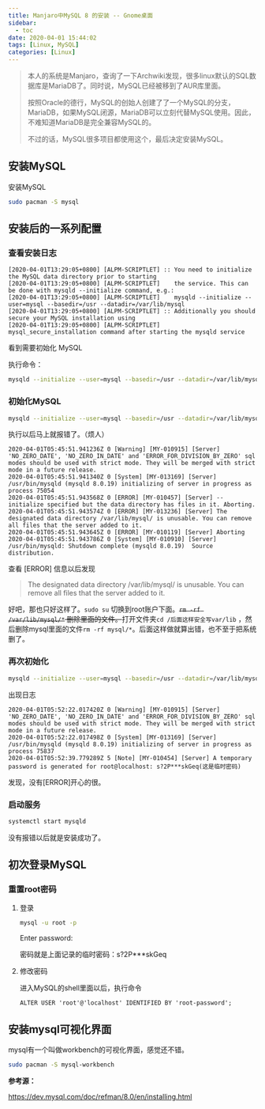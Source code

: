 ```yaml
---
title: Manjaro中MySQL 8 的安装 -- Gnome桌面
sidebar:
  - toc
date: 2020-04-01 15:44:02
tags: [Linux, MySQL]
categories: [Linux]
---
```


> 本人的系统是Manjaro，查询了一下Archwiki发现，很多linux默认的SQL数据库是MariaDB了。同时说，MySQL已经被移到了AUR库里面。
>
> 按照Oracle的德行，MySQL的创始人创建了了一个MySQL的分支，MariaDB，如果MySQL闭源，MariaDB可以立刻代替MySQL使用。因此，不难知道MariaDB是完全兼容MySQL的。
>
> 不过的话，MySQL很多项目都使用这个，最后决定安装MySQL。

## 安装MySQL

安装MySQL

```bash
sudo pacman -S mysql
```

## 安装后的一系列配置

### 查看安装日志

```
[2020-04-01T13:29:05+0800] [ALPM-SCRIPTLET] :: You need to initialize the MySQL data directory prior to starting
[2020-04-01T13:29:05+0800] [ALPM-SCRIPTLET]    the service. This can be done with mysqld --initialize command, e.g.:
[2020-04-01T13:29:05+0800] [ALPM-SCRIPTLET]    mysqld --initialize --user=mysql --basedir=/usr --datadir=/var/lib/mysql
[2020-04-01T13:29:05+0800] [ALPM-SCRIPTLET] :: Additionally you should secure your MySQL installation using
[2020-04-01T13:29:05+0800] [ALPM-SCRIPTLET]    mysql_secure_installation command after starting the mysqld service

```

看到需要初始化 MySQL

执行命令：

```bash
mysqld --initialize --user=mysql --basedir=/usr --datadir=/var/lib/mysql
```

### 初始化MySQL

```bash
mysqld --initialize --user=mysql --basedir=/usr --datadir=/var/lib/mysql
```

执行以后马上就报错了。（烦人）

```
2020-04-01T05:45:51.941236Z 0 [Warning] [MY-010915] [Server] 'NO_ZERO_DATE', 'NO_ZERO_IN_DATE' and 'ERROR_FOR_DIVISION_BY_ZERO' sql modes should be used with strict mode. They will be merged with strict mode in a future release.
2020-04-01T05:45:51.941340Z 0 [System] [MY-013169] [Server] /usr/bin/mysqld (mysqld 8.0.19) initializing of server in progress as process 75054
2020-04-01T05:45:51.943568Z 0 [ERROR] [MY-010457] [Server] --initialize specified but the data directory has files in it. Aborting.
2020-04-01T05:45:51.943574Z 0 [ERROR] [MY-013236] [Server] The designated data directory /var/lib/mysql/ is unusable. You can remove all files that the server added to it.
2020-04-01T05:45:51.943645Z 0 [ERROR] [MY-010119] [Server] Aborting
2020-04-01T05:45:51.943786Z 0 [System] [MY-010910] [Server] /usr/bin/mysqld: Shutdown complete (mysqld 8.0.19)  Source distribution.

```

查看 [ERROR] 信息以后发现

> The designated data directory /var/lib/mysql/ is unusable. You can remove all files that the server added to it.

好吧，那也只好这样了。`sudo su` 切换到root账户下面。~~`rm -rf /var/lib/mysql/*` 删除里面的文件。~~打开文件夹`cd /后面这样安全写var/lib` ，然后删除mysql里面的文件`rm -rf mysql/*`。后面这样做就算出错，也不至于把系统删了。

### 再次初始化

```bash
mysqld --initialize --user=mysql --basedir=/usr --datadir=/var/lib/mysql
```

出现日志

```
2020-04-01T05:52:22.017420Z 0 [Warning] [MY-010915] [Server] 'NO_ZERO_DATE', 'NO_ZERO_IN_DATE' and 'ERROR_FOR_DIVISION_BY_ZERO' sql modes should be used with strict mode. They will be merged with strict mode in a future release.
2020-04-01T05:52:22.017498Z 0 [System] [MY-013169] [Server] /usr/bin/mysqld (mysqld 8.0.19) initializing of server in progress as process 75837
2020-04-01T05:52:39.779289Z 5 [Note] [MY-010454] [Server] A temporary password is generated for root@localhost: s?2P***skGeq(这是临时密码)
```

发现，没有[ERROR]开心的很。

### 启动服务

```bash
systemctl start mysqld
```

没有报错以后就是安装成功了。

## 初次登录MySQL

### 重置root密码

1. 登录

   ```bash
   mysql -u root -p
   ```

   Enter password: 

   密码就是上面记录的临时密码：s?2P***skGeq

2. 修改密码

   进入MySQL的shell里面以后，执行命令

   ```mysql
   ALTER USER 'root'@'localhost' IDENTIFIED BY 'root-password';
   ```

## 安装mysql可视化界面

mysql有一个叫做workbench的可视化界面，感觉还不错。

```bash
sudo pacman -S mysql-workbench
```



**参考源：**

https://dev.mysql.com/doc/refman/8.0/en/installing.html

